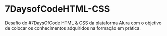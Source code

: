 # 7DaysofCodeHTML-CSS

Desafio do #7DaysOfCode HTML & CSS da plataforma Alura com o objetivo de colocar os conhecimentos adquiridos na formação em prática.
